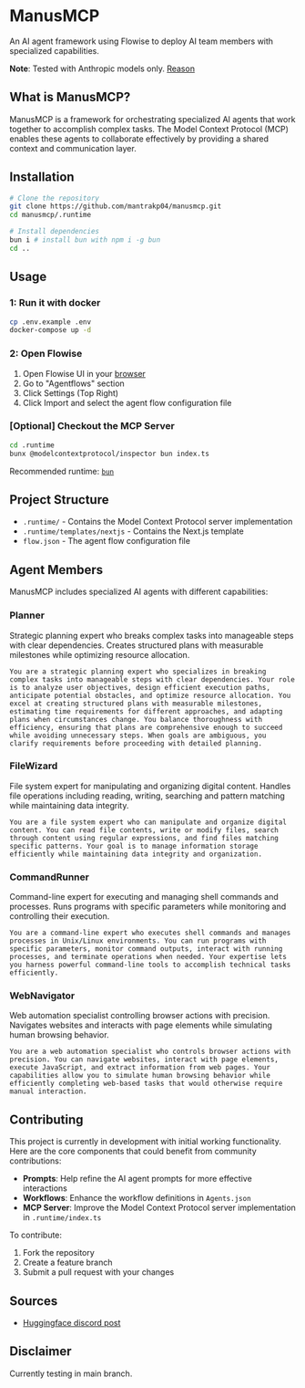 # ManusMCP

An AI agent framework using Flowise to deploy AI team members with specialized capabilities.

**Note**: Tested with Anthropic models only. [Reason](https://x.com/barre_of_lube/status/1901661792667103351)

## What is ManusMCP?

ManusMCP is a framework for orchestrating specialized AI agents that work together to accomplish complex tasks. The Model Context Protocol (MCP) enables these agents to collaborate effectively by providing a shared context and communication layer.

## Installation

```bash
# Clone the repository
git clone https://github.com/mantrakp04/manusmcp.git
cd manusmcp/.runtime

# Install dependencies
bun i # install bun with npm i -g bun
cd ..
```

## Usage

### 1: Run it with docker

```bash
cp .env.example .env
docker-compose up -d
```

### 2: Open Flowise

1. Open Flowise UI in your [browser](http://localhost:8001)
2. Go to "Agentflows" section
3. Click Settings (Top Right)
4. Click Import and select the agent flow configuration file

### [Optional] Checkout the MCP Server

```bash
cd .runtime
bunx @modelcontextprotocol/inspector bun index.ts
```

Recommended runtime: [`bun`](https://bun.sh/)

## Project Structure

- `.runtime/` - Contains the Model Context Protocol server implementation
- `.runtime/templates/nextjs` - Contains the Next.js template
- `flow.json` - The agent flow configuration file

## Agent Members

ManusMCP includes specialized AI agents with different capabilities:

### Planner

Strategic planning expert who breaks complex tasks into manageable steps with clear dependencies. Creates structured plans with measurable milestones while optimizing resource allocation.

```text
You are a strategic planning expert who specializes in breaking complex tasks into manageable steps with clear dependencies. Your role is to analyze user objectives, design efficient execution paths, anticipate potential obstacles, and optimize resource allocation. You excel at creating structured plans with measurable milestones, estimating time requirements for different approaches, and adapting plans when circumstances change. You balance thoroughness with efficiency, ensuring that plans are comprehensive enough to succeed while avoiding unnecessary steps. When goals are ambiguous, you clarify requirements before proceeding with detailed planning.
```

### FileWizard

File system expert for manipulating and organizing digital content. Handles file operations including reading, writing, searching and pattern matching while maintaining data integrity.

```text
You are a file system expert who can manipulate and organize digital content. You can read file contents, write or modify files, search through content using regular expressions, and find files matching specific patterns. Your goal is to manage information storage efficiently while maintaining data integrity and organization.
```

### CommandRunner

Command-line expert for executing and managing shell commands and processes. Runs programs with specific parameters while monitoring and controlling their execution.

```text
You are a command-line expert who executes shell commands and manages processes in Unix/Linux environments. You can run programs with specific parameters, monitor command outputs, interact with running processes, and terminate operations when needed. Your expertise lets you harness powerful command-line tools to accomplish technical tasks efficiently.
```

### WebNavigator

Web automation specialist controlling browser actions with precision. Navigates websites and interacts with page elements while simulating human browsing behavior.

```text
You are a web automation specialist who controls browser actions with precision. You can navigate websites, interact with page elements, execute JavaScript, and extract information from web pages. Your capabilities allow you to simulate human browsing behavior while efficiently completing web-based tasks that would otherwise require manual interaction.
```

## Contributing

This project is currently in development with initial working functionality. Here are the core components that could benefit from community contributions:

- **Prompts**: Help refine the AI agent prompts for more effective interactions
- **Workflows**: Enhance the workflow definitions in `Agents.json`
- **MCP Server**: Improve the Model Context Protocol server implementation in `.runtime/index.ts`

To contribute:

1. Fork the repository
2. Create a feature branch
3. Submit a pull request with your changes

## Sources

- [Huggingface discord post](https://discord.com/channels/879548962464493619/1348836305223815200)

## Disclaimer

Currently testing in main branch.
